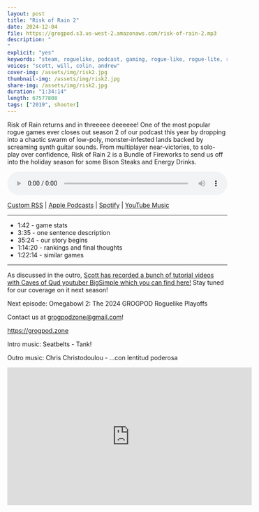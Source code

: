 ```yaml
---
layout: post
title: "Risk of Rain 2"
date: 2024-12-04
file: https://grogpod.s3.us-west-2.amazonaws.com/risk-of-rain-2.mp3
description: "
"
explicit: "yes" 
keywords: "steam, roguelike, podcast, gaming, rogue-like, rogue-lite, roguelite"
voices: "scott, will, colin, andrew"
cover-img: /assets/img/risk2.jpg
thumbnail-img: /assets/img/risk2.jpg
share-img: /assets/img/risk2.jpg
duration: "1:34:14"
length: 67577808 
tags: ["2019", shooter]
---
```


Risk of Rain returns and in threeeee deeeeee! One of the most popular rogue games ever closes out season 2 of our podcast this year by dropping into a chaotic swarm of low-poly, monster-infested lands backed by screaming synth guitar sounds. From multiplayer near-victories, to solo-play over confidence, Risk of Rain 2 is a Bundle of Fireworks to send us off into the holiday season for some Bison Steaks and Energy Drinks. 


<div class="container">
  <audio controls style="width: 100%;">
    <source src="https://grogpod.s3.us-west-2.amazonaws.com/risk-of-rain-2.mp3" type="audio/mpeg">
  </audio>
</div>

[Custom RSS](https://grogpod.zone/feed.xml) | [Apple Podcasts](https://podcasts.apple.com/us/podcast/grogpod/id1650474911) | [Spotify](https://open.spotify.com/show/655SEhPUWIC77oO3hILe0b) | [YouTube Music](https://music.youtube.com/playlist?list=PL-ShOmyMvd4jYFChE6tgj0JYG8RKK4xe0) 

---
* 1:42 - game stats
* 3:35 - one sentence description
* 35:24 - our story begins
* 1:14:20 - rankings and final thoughts
* 1:22:14 - similar games

---

As discussed in the outro, [Scott has recorded a bunch of tutorial videos with Caves of Qud youtuber BigSimple which you can find here!](https://www.youtube.com/watch?v=1sOEBoRN1S8&list=PLXr3aFsuMON_9BNjVKplmLvwC51J6yCwG&index=1) Stay tuned for our coverage on it next season!


Next episode: Omegabowl 2: The 2024 GROGPOD Roguelike Playoffs

Contact us at grogpodzone@gmail.com!

https://grogpod.zone

Intro music: Seatbelts - Tank!

Outro music: Chris Christodoulou - …con lentitud poderosa 

<div class="embed-responsive embed-responsive-16by9">
<iframe width="560" height="315" src="https://www.youtube.com/embed/_2Po69zbFGs" title="YouTube video player" frameborder="0" allow="accelerometer; autoplay; clipboard-write; encrypted-media; gyroscope; picture-in-picture" allowfullscreen></iframe>
</div>
